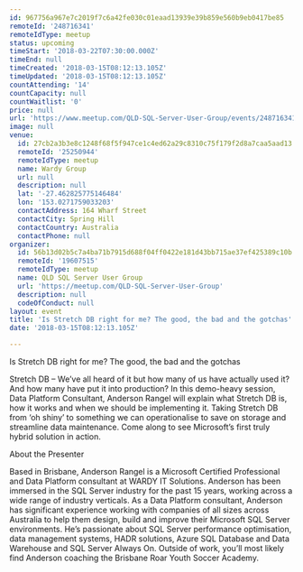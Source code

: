 ```yaml
---
id: 967756a967e7c2019f7c6a42fe030c01eaad13939e39b859e560b9eb0417be85
remoteId: '248716341'
remoteIdType: meetup
status: upcoming
timeStart: '2018-03-22T07:30:00.000Z'
timeEnd: null
timeCreated: '2018-03-15T08:12:13.105Z'
timeUpdated: '2018-03-15T08:12:13.105Z'
countAttending: '14'
countCapacity: null
countWaitlist: '0'
price: null
url: 'https://www.meetup.com/QLD-SQL-Server-User-Group/events/248716341/'
image: null
venue:
  id: 27cb2a3b3e8c1248f68f5f947ce1c4ed62a29c8310c75f179f2d8a7caa5aad13
  remoteId: '25250944'
  remoteIdType: meetup
  name: Wardy Group
  url: null
  description: null
  lat: '-27.462825775146484'
  lon: '153.0271759033203'
  contactAddress: 164 Wharf Street
  contactCity: Spring Hill
  contactCountry: Australia
  contactPhone: null
organizer:
  id: 56b13d02b5c7a4ba71b7915d688f04ff0422e181d43bb715ae37ef425389c10b
  remoteId: '19607515'
  remoteIdType: meetup
  name: QLD SQL Server User Group
  url: 'https://meetup.com/QLD-SQL-Server-User-Group'
  description: null
  codeOfConduct: null
layout: event
title: 'Is Stretch DB right for me? The good, the bad and the gotchas'
date: '2018-03-15T08:12:13.105Z'

---
```

<p>Is Stretch DB right for me? The good, the bad and the gotchas</p> <p>Stretch DB – We’ve all heard of it but how many of us have actually used it? And how many have put it into production? In this demo-heavy session, Data Platform Consultant, Anderson Rangel will explain what Stretch DB is, how it works and when we should be implementing it. Taking Stretch DB from ‘oh shiny’ to something we can operationalise to save on storage and streamline data maintenance. Come along to see Microsoft’s first truly hybrid solution in action.</p> <p>About the Presenter</p> <p>Based in Brisbane, Anderson Rangel is a Microsoft Certified Professional and Data Platform consultant at WARDY IT Solutions. Anderson has been immersed in the SQL Server industry for the past 15 years, working across a wide range of industry verticals. As a Data Platform consultant, Anderson has significant experience working with companies of all sizes across Australia to help them design, build and improve their Microsoft SQL Server environments. He’s passionate about SQL Server performance optimisation, data management systems, HADR solutions, Azure SQL Database and Data Warehouse and SQL Server Always On. Outside of work, you’ll most likely find Anderson coaching the Brisbane Roar Youth Soccer Academy.</p>
